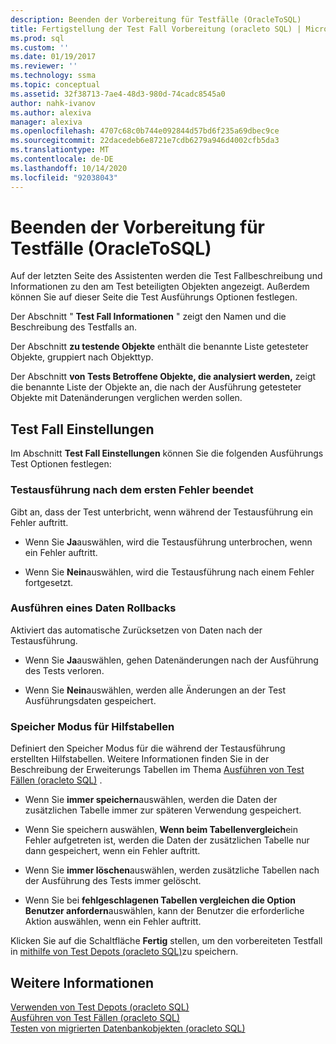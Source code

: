 ```yaml
---
description: Beenden der Vorbereitung für Testfälle (OracleToSQL)
title: Fertigstellung der Test Fall Vorbereitung (oracleto SQL) | Microsoft-Dokumentation
ms.prod: sql
ms.custom: ''
ms.date: 01/19/2017
ms.reviewer: ''
ms.technology: ssma
ms.topic: conceptual
ms.assetid: 32f38713-7ae4-48d3-980d-74cadc8545a0
author: nahk-ivanov
ms.author: alexiva
manager: alexiva
ms.openlocfilehash: 4707c68c0b744e092844d57bd6f235a69dbec9ce
ms.sourcegitcommit: 22dacedeb6e8721e7cdb6279a946d4002cfb5da3
ms.translationtype: MT
ms.contentlocale: de-DE
ms.lasthandoff: 10/14/2020
ms.locfileid: "92038043"
---
```

# <a name="finishing-test-case-preparation-oracletosql"></a>Beenden der Vorbereitung für Testfälle (OracleToSQL)
Auf der letzten Seite des Assistenten werden die Test Fallbeschreibung und Informationen zu den am Test beteiligten Objekten angezeigt. Außerdem können Sie auf dieser Seite die Test Ausführungs Optionen festlegen.  
  
Der Abschnitt " **Test Fall Informationen** " zeigt den Namen und die Beschreibung des Testfalls an.  
  
Der Abschnitt **zu testende Objekte** enthält die benannte Liste getesteter Objekte, gruppiert nach Objekttyp.  
  
Der Abschnitt **von Tests Betroffene Objekte, die analysiert werden,** zeigt die benannte Liste der Objekte an, die nach der Ausführung getesteter Objekte mit Datenänderungen verglichen werden sollen.  
  
## <a name="test-case-settings"></a>Test Fall Einstellungen  
Im Abschnitt **Test Fall Einstellungen** können Sie die folgenden Ausführungs Test Optionen festlegen:  
  
### <a name="stop-test-execution-after-first-failure"></a>Testausführung nach dem ersten Fehler beendet  
Gibt an, dass der Test unterbricht, wenn während der Testausführung ein Fehler auftritt.  
  
-   Wenn Sie **Ja**auswählen, wird die Testausführung unterbrochen, wenn ein Fehler auftritt.  
  
-   Wenn Sie **Nein**auswählen, wird die Testausführung nach einem Fehler fortgesetzt.  
  
### <a name="perform-data-rollback"></a>Ausführen eines Daten Rollbacks  
Aktiviert das automatische Zurücksetzen von Daten nach der Testausführung.  
  
-   Wenn Sie **Ja**auswählen, gehen Datenänderungen nach der Ausführung des Tests verloren.  
  
-   Wenn Sie **Nein**auswählen, werden alle Änderungen an der Test Ausführungsdaten gespeichert.  
  
### <a name="auxiliary-tables-saving-mode"></a>Speicher Modus für Hilfstabellen  
Definiert den Speicher Modus für die während der Testausführung erstellten Hilfstabellen. Weitere Informationen finden Sie in der Beschreibung der Erweiterungs Tabellen im Thema [Ausführen von Test Fällen &#40;oracleto SQL&#41;](../../ssma/oracle/running-test-cases-oracletosql.md) .  
  
-   Wenn Sie **immer speichern**auswählen, werden die Daten der zusätzlichen Tabelle immer zur späteren Verwendung gespeichert.  
  
-   Wenn Sie speichern auswählen, **Wenn beim Tabellenvergleich**ein Fehler aufgetreten ist, werden die Daten der zusätzlichen Tabelle nur dann gespeichert, wenn ein Fehler auftritt.  
  
-   Wenn Sie **immer löschen**auswählen, werden zusätzliche Tabellen nach der Ausführung des Tests immer gelöscht.  
  
-   Wenn Sie bei **fehlgeschlagenen Tabellen vergleichen die Option Benutzer anfordern**auswählen, kann der Benutzer die erforderliche Aktion auswählen, wenn ein Fehler auftritt.  
  
Klicken Sie auf die Schaltfläche **Fertig** stellen, um den vorbereiteten Testfall in [mithilfe von Test Depots (oracleto SQL)](./using-test-repositories-oracletosql.md)zu speichern.  
  
## <a name="see-also"></a>Weitere Informationen  
[Verwenden von Test Depots &#40;oracleto SQL&#41;](../../ssma/oracle/using-test-repositories-oracletosql.md)  
[Ausführen von Test Fällen &#40;oracleto SQL&#41;](../../ssma/oracle/running-test-cases-oracletosql.md)  
[Testen von migrierten Datenbankobjekten &#40;oracleto SQL&#41;](../../ssma/oracle/testing-migrated-database-objects-oracletosql.md)  
